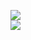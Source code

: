 [![](https://img.shields.io/badge/Made%20With-Github%20Spray-lightgrey.svg?style=for-the-badge&logo=github)](https://github.com/Annihil/github-spray#9182)  
[![](https://i.imgur.com/2DrTn0Z.gif)](https://github.com/Annihil/github-spray)